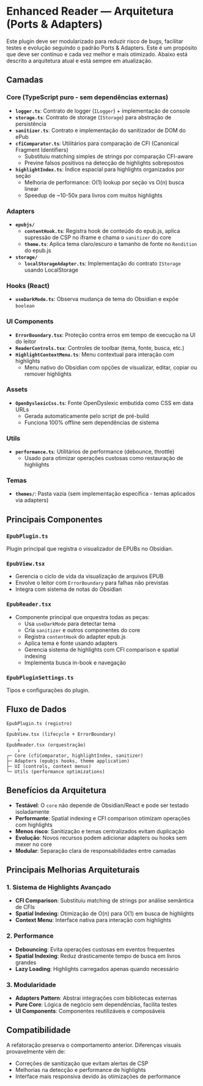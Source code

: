 # Enhanced Reader — Arquitetura (Ports & Adapters)

Este plugin deve ser modularizado para reduzir risco de bugs, facilitar testes e evolução seguindo o padrão Ports & Adapters. Este é um propósito que deve ser contínuo e cada vez melhor e mais otimizado. Abaixo está descrito a arquitetura atual e está sempre em atualização. 

## Camadas

### Core (TypeScript puro - sem dependências externas)

- **`logger.ts`**: Contrato de logger (`ILogger`) + implementação de console
- **`storage.ts`**: Contrato de storage (`IStorage`) para abstração de persistência
- **`sanitizer.ts`**: Contrato e implementação do sanitizador de DOM do ePub
- **`cfiComparator.ts`**: Utilitários para comparação de CFI (Canonical Fragment Identifiers)
  - Substituiu matching simples de strings por comparação CFI-aware
  - Previne falsos positivos na detecção de highlights sobrepostos
- **`highlightIndex.ts`**: Índice espacial para highlights organizados por seção
  - Melhoria de performance: O(1) lookup por seção vs O(n) busca linear
  - Speedup de ~10-50x para livros com muitos highlights

### Adapters

- **`epubjs/`**
  - **`contentHook.ts`**: Registra hook de conteúdo do epub.js, aplica supressão de CSP no iframe e chama o `sanitizer` do core
  - **`theme.ts`**: Aplica tema claro/escuro e tamanho de fonte no `Rendition` do epub.js
- **`storage/`**
  - **`localStorageAdapter.ts`**: Implementação do contrato `IStorage` usando LocalStorage

### Hooks (React)

- **`useDarkMode.ts`**: Observa mudança de tema do Obsidian e expõe `boolean`

### UI Components

- **`ErrorBoundary.tsx`**: Proteção contra erros em tempo de execução na UI do leitor
- **`ReaderControls.tsx`**: Controles de toolbar (tema, fonte, busca, etc.)
- **`HighlightContextMenu.ts`**: Menu contextual para interação com highlights
  - Menu nativo do Obsidian com opções de visualizar, editar, copiar ou remover highlights

### Assets

- **`OpenDyslexicCss.ts`**: Fonte OpenDyslexic embutida como CSS em data URLs
  - Gerada automaticamente pelo script de pré-build
  - Funciona 100% offline sem dependências de sistema

### Utils

- **`performance.ts`**: Utilitários de performance (debounce, throttle)
  - Usado para otimizar operações custosas como restauração de highlights

### Temas

- **`themes/`**: Pasta vazia (sem implementação específica - temas aplicados via adapters)

## Principais Componentes

### `EpubPlugin.ts`
Plugin principal que registra o visualizador de EPUBs no Obsidian.

### `EpubView.tsx`
- Gerencia o ciclo de vida da visualização de arquivos EPUB
- Envolve o leitor com `ErrorBoundary` para falhas não previstas
- Integra com sistema de notas do Obsidian

### `EpubReader.tsx`
- Componente principal que orquestra todas as peças:
  - Usa `useDarkMode` para detectar tema
  - Cria `sanitizer` e outros componentes do core
  - Registra `contentHook` do adapter epub.js
  - Aplica tema e fonte usando adapters
  - Gerencia sistema de highlights com CFI comparison e spatial indexing
  - Implementa busca in-book e navegação

### `EpubPluginSettings.ts`
Tipos e configurações do plugin.

## Fluxo de Dados

```
EpubPlugin.ts (registro)
    ↓
EpubView.tsx (lifecycle + ErrorBoundary)
    ↓
EpubReader.tsx (orquestração)
    ↓
┌─ Core (cfiComparator, highlightIndex, sanitizer)
├─ Adapters (epubjs hooks, theme application)
├─ UI (controls, context menus)
└─ Utils (performance optimizations)
```

## Benefícios da Arquitetura

- **Testável**: O `core` não depende de Obsidian/React e pode ser testado isoladamente
- **Performante**: Spatial indexing e CFI comparison otimizam operações com highlights
- **Menos risco**: Sanitização e temas centralizados evitam duplicação
- **Evolução**: Novos recursos podem adicionar adapters ou hooks sem mexer no core
- **Modular**: Separação clara de responsabilidades entre camadas

## Principais Melhorias Arquiteturais

### 1. Sistema de Highlights Avançado
- **CFI Comparison**: Substituiu matching de strings por análise semântica de CFIs
- **Spatial Indexing**: Otimização de O(n) para O(1) em busca de highlights
- **Context Menu**: Interface nativa para interação com highlights

### 2. Performance
- **Debouncing**: Evita operações custosas em eventos frequentes
- **Spatial Indexing**: Reduz drasticamente tempo de busca em livros grandes
- **Lazy Loading**: Highlights carregados apenas quando necessário

### 3. Modularidade
- **Adapters Pattern**: Abstrai integrações com bibliotecas externas
- **Pure Core**: Lógica de negócio sem dependências, facilita testes
- **UI Components**: Componentes reutilizáveis e composáveis

## Compatibilidade

A refatoração preserva o comportamento anterior. Diferenças visuais provavelmente vêm de:
- Correções de sanitização que evitam alertas de CSP
- Melhorias na detecção e performance de highlights
- Interface mais responsiva devido às otimizações de performance
